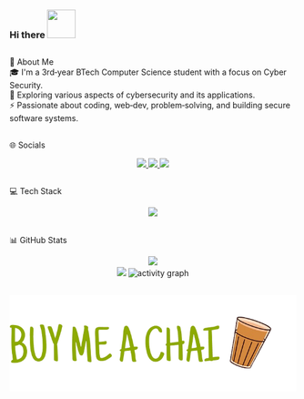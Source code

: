 <h3>Hi there <img src="https://raw.githubusercontent.com/rahulbanerjee26/githubProfileReadmeGenerator/main/gifs/wave.gif" width="50" height="50" /></h3>

##

💫 About Me  
🎓 I'm a 3rd‑year BTech Computer Science student with a focus on Cyber Security.  
🌱 Exploring various aspects of cybersecurity and its applications.  
⚡ Passionate about coding, web‑dev, problem‑solving, and building secure software systems.

##

🌐 Socials  
<p align="center">
  <a href="https://discord.gg/anslveki_00439">
    <img src="https://skillicons.dev/icons?i=discord" />
  </a>
  <a href="https://instagram.com/anslveki">
    <img src="https://skillicons.dev/icons?i=instagram" />
  </a>
  <a href="https://www.linkedin.com/in/anton-john-416059140/">
    <img src="https://skillicons.dev/icons?i=linkedin" />
  </a>
</p>

##

💻 Tech Stack  
<p align="center">
    <img src="https://skillicons.dev/icons?i=css,html,c,python,bash,gcp,js,git,powershell,kali" />
</p>

##

📊 GitHub Stats  
<p align="center">
  <img src="https://github-readme-stats.vercel.app/api?username=antnjhn&theme=merko&hide_border=false&include_all_commits=true&count_private=true" /><br/>
  <img src="https://github-readme-stats.vercel.app/api/top-langs/?username=antnjhn&theme=merko&hide_border=false&layout=compact" />
  <img src="https://github-readme-activity-graph.vercel.app/graph?username=antnjhn&radius=16&theme=github-compact&area=true&order=5" height="250" alt="activity graph" />
</p>

##

<p align="center">
  <a href="https://antnjhn.github.io/qr-page/">
    <img
      src="https://raw.githubusercontent.com/antnjhn/antnjhn/main/images/CHAI.png"
      alt="Scan Me"
  </a>
</p>

<!-- The icons and hi gif was inspired by himesh95 -->
